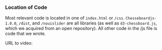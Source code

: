 ### Location of Code

Most relevant code is located in one of `index.html` or `/css`. `Chesseboardjs-1.0.0`, `/dist`, and `/nouislider` are
all libraries (as well as `d3-chessboard.js`, which we acquired from an open repository). All other code in the /js file
is code that we wrote.

URL to video:
